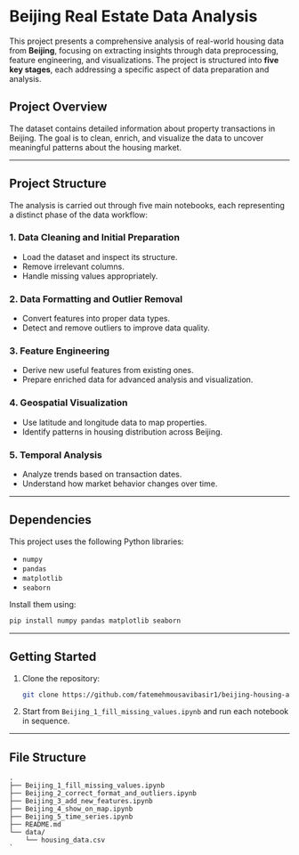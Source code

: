 
#  Beijing Real Estate Data Analysis

This project presents a comprehensive analysis of real-world housing data from **Beijing**, focusing on extracting insights through data preprocessing, feature engineering, and visualizations. The project is structured into **five key stages**, each addressing a specific aspect of data preparation and analysis.

##  Project Overview

The dataset contains detailed information about property transactions in Beijing. The goal is to clean, enrich, and visualize the data to uncover meaningful patterns about the housing market.

---

##  Project Structure

The analysis is carried out through five main notebooks, each representing a distinct phase of the data workflow:

### 1. **Data Cleaning and Initial Preparation**
- Load the dataset and inspect its structure.
- Remove irrelevant columns.
- Handle missing values appropriately.

### 2. **Data Formatting and Outlier Removal**
- Convert features into proper data types.
- Detect and remove outliers to improve data quality.

### 3. **Feature Engineering**
- Derive new useful features from existing ones.
- Prepare enriched data for advanced analysis and visualization.

### 4. **Geospatial Visualization**
- Use latitude and longitude data to map properties.
- Identify patterns in housing distribution across Beijing.

### 5. **Temporal Analysis**
- Analyze trends based on transaction dates.
- Understand how market behavior changes over time.

---

##  Dependencies

This project uses the following Python libraries:

- `numpy`
- `pandas`
- `matplotlib`
- `seaborn`

Install them using:

```bash
pip install numpy pandas matplotlib seaborn
```

---

##  Getting Started

1. Clone the repository:
   ```bash
   git clone https://github.com/fatemehmousavibasir1/beijing-housing-analysis.git
   ```

2. Start from `Beijing_1_fill_missing_values.ipynb` and run each notebook in sequence.
---

##  File Structure

```
.
├── Beijing_1_fill_missing_values.ipynb
├── Beijing_2_correct_format_and_outliers.ipynb
├── Beijing_3_add_new_features.ipynb
├── Beijing_4_show_on_map.ipynb
├── Beijing_5_time_series.ipynb
├── README.md
└── data/
    └── housing_data.csv
`
